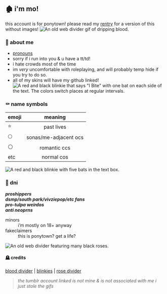 ## 🏚️ i'm mo!
this account is for ponytown! please read my [rentry](https://rentry.co/ponybyi) for a version of this without images!
![An old web divider gif of dripping blood.](https://web.archive.org/web/20070726134104/http://de.geocities.com/sdodip/vampire/vampire/bloodani.gif)

### 🦇 about me
- [pronouns](https://pronouny.xyz/u/bubby)
- sorry if i run into you & u have a tt/td!
- i hate crowds most of the time
- im *very* uncomfortable with roleplaying, and will probably temp hide if you try to do so.
- all of my skins will have my github linked!  
![A red and black blinkie that says "I Bite" with one bat on each side of the text. The colors switch places at regular intervals.](https://64.media.tumblr.com/588c485a783611e27fc1874f90f43715/a364ac8eef42b0d9-43/s250x400/3ea32e1cf3206b1ff04f79f66f665a8402261420.gifv)

### ⚰️ name symbols  
| emoji | meaning               |
| ----- |:---------------------:|
| ⭐    | past lives            |
| 🌕    | sonas/me-adjacent ocs |
| ⚪    | romantic ccs          |
| etc   | normal cos            |


![A red and black blinkie with five bats in the text box.](https://64.media.tumblr.com/2a8249f8052d7e1da51f19e2b3bbc7ff/a364ac8eef42b0d9-f1/s250x400/270c26dcbd016517e5bb938728a2227bc580b291.gifv)

### 🧛 dni
***proshippers  
dsmp/south park/vivziepop/etc fans  
pro-tulpa weirdos  
anti neoprns***
<dl>
  <dt>minors</dt>
  <dd>i’m mostly on 18+ anyway</dd>
  <dt>fakeclaimers</dt>
  <dd>this is ponytown? get a life?</dd>
</dl>

![An old web divider featuring many black roses.](https://64.media.tumblr.com/6ed289b225bad05115eff814794c5f60/8c6c9c67e7bd719d-0d/s400x600/7936e2bf43baf155530dd5a828cbfc9019bb4558.gifv)

#### 🪦 credits
[blood divider](https://gifcities.org/) | [blinkies](https://morbidweb.tumblr.com/post/682784571027308544/vampireredundead-blinkies) | [rose divider](https://morbidweb.tumblr.com/post/684936414203412480/divider-dump-r3animat0r)
> *the tumblr account linked is not mine & is not associated with me i just stole the gifs*

